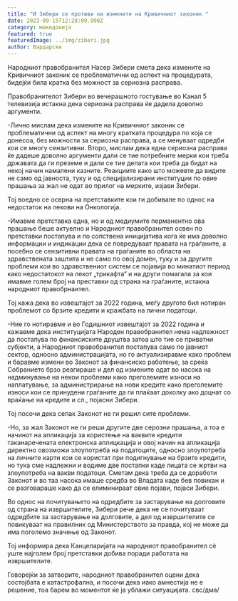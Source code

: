 ```yaml
---
title: "И Зибери се противи на измените на Кривичниот законик "
date: 2023-09-15T12:28:09.990Z
category: македонија
featured: true
featuredImage: ../img/ziberi.jpg
author: Вардарски
---
```

<!--StartFragment-->

Народниот правобранител Насер Зибери смета дека измените на Кривичниот законик се проблематични од аспект на процедурата, бидејќи била кратка без можност за сериозна расправа.

Правобранителот Зибери во вечерашното гостување во Канал 5 телевизија истакна дека сериозна расправа ќе дадела доволно аргументи.

\-Лично мислам дека измените на Кривичниот законик се проблематични од аспект на многу кратката процедура по која се донесоа, без можности за сериозна расправа, а се менуваат одредби кои се многу сензитивни. Второ, мислам дека една сериозна расправа ќе дадеше доволно аргументи дали се тие потребните мерки кои треба државата да ги преземе и дали се тие делата кои треба да бидат на некој начин намалени казните. Реакциите како што можевте да видите не само од јавноста, туку и од специјализирани институции по овие прашања за жал не одат во прилог на мерките, изјави Зибери.

Тој воедно се осврна на претставките кои ги добивале по однос на недостаток на лекови на Онкологија.

\-Имавме претставка една, но и од медиумите перманентно ова прашање беше актуелно и Народниот правобранител освен по претставки постапува и по сопствена иницијатива кога ќе има доволно информации и индикации дека се повредуваат правата на граѓаните, а посебно се сензитивни правата на граѓаните во областа на здравствената заштита и не само по овој домен, туку и за другите проблеми кои во здравствениот систем се појавија во минатиот период како недостатокот на лекот „трикафта“ и на други помагала за кои имавме голем број на преставки од страна на граѓаните, истакна народниот правобрнаител.

Тој кажа дека во извештајот за 2022 година, меѓу другото бил нотиран проблемот со брзите кредити и кражбата на лични податоци.

\-Ние го нотиравме и во Годишниот извештајот за 2022 година и кажавме дека институцијата Народен правобранител нема надлежност да постапува по финансиските друштва затоа што тие се приватни субјекти, а Народниот правобранител постапува само по јавниот сектор, односно администрацијата, но го актуализиравме како проблем и баравме измени во Законот за финансиско работење, за среќа Собранието брзо реагираше и дел од измените одат во насока на надминување на некои проблеми како преголемите износи на наплатување, за администрирање на нови кредите како преголемите износи кои се принудени граѓаните да ги плаќаат доколку ако доцнат со враќање на кредите и сл., појасни Зибери.

Тој посочи дека сепак Законот не ги решил сите проблеми.

\-Но, за жал Законот не ги реши другите две серозни прашања, а тоа е начинот на апликација за користење на ваквите кредити таканаречената електронска аплицкација и овој начин на апликација директно овозможи злоупотреба на податоците, односно злоупотреба на личните карти кои се користат при подигнување на брзите кредити, но тука сме надлежни и водиме две постапки каде лицата се жртви на злоупотреба на вакви податоци. Сметам дека треба да се доработи Законот и во таа насока имаше средба во Владата каде бев повикан и се разговараше како да се елиминираат овие појави, појаси Зибери.

Во однос на почитувањето на одредбите за застарување на долговите од страна на извршителите, Зибери рече дека не се почитуваат одредбите за застарување на долговите, а дел од извршителите се повикуваат на правилник од Министерството за правда, кој не може да има поголемо значење од Законот.

Тој информира дека Канцеларијата на народниот правобранител сѐ уште најголем број претставки добива поради работата на извршителите.

Говорејќи за затворите, народниот правобранител оцени дека состојбата е катастрофална, и посочи дека иако амнестија не е решение, тоа барем во моментот ќе ја ублажи ситуацијата. свс/дма/